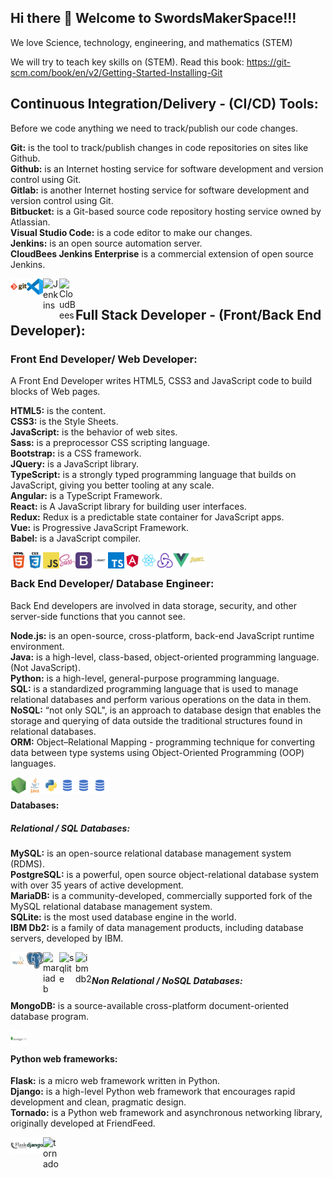## Hi there 👋 Welcome to SwordsMakerSpace!!!

We love Science, technology, engineering, and mathematics (STEM)

We will try to teach key skills on (STEM). Read this book: https://git-scm.com/book/en/v2/Getting-Started-Installing-Git

## Continuous Integration/Delivery - (CI/CD) Tools:

Before we code anything we need to track/publish our code changes. 

**Git:** is the tool to track/publish changes in code repositories on sites like Github.
<br />
**Github:** is an Internet hosting service for software development and version control using Git.
<br />
**Gitlab:** is another Internet hosting service for software development and version control using Git.
<br />
**Bitbucket:** is a Git-based source code repository hosting service owned by Atlassian. 
<br />
**Visual Studio Code:** is a code editor to make our changes.
<br />
**Jenkins:** is an open source automation server.
<br />
**CloudBees Jenkins Enterprise** is a commercial extension of open source Jenkins.

[<img align="left" alt="Git" width="26px" src="https://raw.githubusercontent.com/github/explore/80688e429a7d4ef2fca1e82350fe8e3517d3494d/topics/git/git.png" />](https://github.com/git/git)
[<img align="left" alt="Visual Studio Code" width="26px" src="https://raw.githubusercontent.com/github/explore/80688e429a7d4ef2fca1e82350fe8e3517d3494d/topics/visual-studio-code/visual-studio-code.png" />](https://code.visualstudio.com/)
[<img align="left" alt="Jenkins" width="26px" src="https://upload.wikimedia.org/wikipedia/commons/thumb/e/e9/Jenkins_logo.svg/1200px-Jenkins_logo.svg.png" />](https://www.jenkins.io/)
[<img align="left" alt="CloudBees" width="26px" src="https://avatars.githubusercontent.com/u/18043353?s=200&v=4" />](https://www.cloudbees.com/)

<br />

## Full Stack Developer - (Front/Back End Developer):

### Front End Developer/ Web Developer:

A Front End Developer writes HTML5, CSS3 and JavaScript code to build blocks of Web pages.

**HTML5:** is the content.
<br />
**CSS3:** is the Style Sheets.
<br />
**JavaScript:** is the behavior of web sites.
<br />
**Sass:** is a preprocessor CSS scripting language.
<br />
**Bootstrap:** is a CSS framework. 
<br />
**JQuery:** is a JavaScript library.
<br />
**TypeScript:** is a strongly typed programming language that builds on JavaScript, giving you better tooling at any scale.
<br />
**Angular:** is a TypeScript Framework.
<br />
**React:** is A JavaScript library for building user interfaces.
<br />
**Redux:** Redux is a predictable state container for JavaScript apps.
<br />
**Vue:** is Progressive JavaScript Framework.
<br />
**Babel:** is a JavaScript compiler.


[<img align="left" alt="HTML5" width="26px" src="https://raw.githubusercontent.com/github/explore/80688e429a7d4ef2fca1e82350fe8e3517d3494d/topics/html/html.png" />][html5]
[<img align="left" alt="CSS3" width="26px" src="https://raw.githubusercontent.com/github/explore/80688e429a7d4ef2fca1e82350fe8e3517d3494d/topics/css/css.png" />][css3]
[<img align="left" alt="JavaScript" width="26px" src="https://raw.githubusercontent.com/github/explore/80688e429a7d4ef2fca1e82350fe8e3517d3494d/topics/javascript/javascript.png" />][js]
[<img align="left" alt="Sass" width="26px" src="https://raw.githubusercontent.com/github/explore/80688e429a7d4ef2fca1e82350fe8e3517d3494d/topics/sass/sass.png" />][sass]
[<img align="left" alt="bootstrap" width="26px" src="https://raw.githubusercontent.com/github/explore/80688e429a7d4ef2fca1e82350fe8e3517d3494d/topics/bootstrap/bootstrap.png">][bootstrap]

[<img align="left" alt="jquery" width="26px" src="https://raw.githubusercontent.com/github/explore/80688e429a7d4ef2fca1e82350fe8e3517d3494d/topics/jquery/jquery.png" >][jquery]
[<img align="left" alt="typescript" width="26px" src="https://raw.githubusercontent.com/github/explore/80688e429a7d4ef2fca1e82350fe8e3517d3494d/topics/typescript/typescript.png">][typescript]
[<img align="left" alt="angular" width="26px" src="https://raw.githubusercontent.com/github/explore/80688e429a7d4ef2fca1e82350fe8e3517d3494d/topics/angular/angular.png">][angular]
[<img align="left" alt="react" width="26px" src="https://raw.githubusercontent.com/github/explore/80688e429a7d4ef2fca1e82350fe8e3517d3494d/topics/react/react.png">][react]
[<img align="left" alt="redux" width="26px" src="https://raw.githubusercontent.com/github/explore/80688e429a7d4ef2fca1e82350fe8e3517d3494d/topics/redux/redux.png">][redux]
[<img align="left" alt="vue" width="26px" src="https://raw.githubusercontent.com/github/explore/80688e429a7d4ef2fca1e82350fe8e3517d3494d/topics/vue/vue.png">][vue]
[<img align="left" alt="babel" width="26px" src="https://raw.githubusercontent.com/github/explore/cb39e2385dfcec8a661d01bfacff6b1e33bbaa9d/topics/babel/babel.png">][babel]


<br />

### Back End Developer/ Database Engineer:

Back End developers are involved in data storage, security, and other server-side functions that you cannot see.

**Node.js:** is an open-source, cross-platform, back-end JavaScript runtime environment.
<br />
**Java:** is a high-level, class-based, object-oriented programming language. (Not JavaScript).
<br />
**Python:** is a high-level, general-purpose programming language.
<br />
**SQL:** is a standardized programming language that is used to manage relational databases and perform various operations on the data in them.
<br />
**NoSQL:** “not only SQL", is an approach to database design that enables the storage and querying of data outside the traditional structures found in relational databases.
<br />
**ORM:** Object–Relational Mapping - programming technique for converting data between type systems using Object-Oriented Programming (OOP) languages.
<br />

[<img align="left" alt="Node.js" width="26px" src="https://raw.githubusercontent.com/github/explore/80688e429a7d4ef2fca1e82350fe8e3517d3494d/topics/nodejs/nodejs.png" />][Node.js]
[<img align="left" alt="java" width="26px" src="https://raw.githubusercontent.com/github/explore/5b3600551e122a3277c2c5368af2ad5725ffa9a1/topics/java/java.png" />][java]
[<img align="left" alt="python" width="26px" src="https://raw.githubusercontent.com/github/explore/80688e429a7d4ef2fca1e82350fe8e3517d3494d/topics/python/python.png" />][python]
[<img align="left" alt="sql" width="26px" src="https://raw.githubusercontent.com/github/explore/80688e429a7d4ef2fca1e82350fe8e3517d3494d/topics/sql/sql.png" />][sql]
[<img align="left" alt="nosql" width="26px" src="https://raw.githubusercontent.com/github/explore/80688e429a7d4ef2fca1e82350fe8e3517d3494d/topics/sql/sql.png" />][nosql]
[<img align="left" alt="orm" width="26px" src="https://raw.githubusercontent.com/github/explore/80688e429a7d4ef2fca1e82350fe8e3517d3494d/topics/sql/sql.png" />][orm]

<br />

#### Databases:

##### Relational / SQL Databases:

**MySQL:** is an open-source relational database management system (RDMS).
<br />
**PostgreSQL:** is a powerful, open source object-relational database system with over 35 years of active development.
<br />
**MariaDB:** is a community-developed, commercially supported fork of the MySQL relational database management system.
<br />
**SQLite:** is the most used database engine in the world.
<br />
**IBM Db2:** is a family of data management products, including database servers, developed by IBM. 
<br />

[<img align="left" alt="mysql" width="26px" src="https://raw.githubusercontent.com/github/explore/80688e429a7d4ef2fca1e82350fe8e3517d3494d/topics/mysql/mysql.png"/>][mysql]
[<img align="left" alt="postgresql" width="26px" src="https://raw.githubusercontent.com/github/explore/80688e429a7d4ef2fca1e82350fe8e3517d3494d/topics/postgresql/postgresql.png"/>][postgresql]
[<img align="left" alt="mariadb" width="26px" src="https://mariadb.com/wp-content/uploads/2019/11/mariadb-logo-vertical_blue.svg"/>][mariadb]
[<img align="left" alt="sqlite" width="26px" src="https://upload.wikimedia.org/wikipedia/commons/thumb/3/38/SQLite370.svg/220px-SQLite370.svg.png"/>][sqlite]
[<img align="left" alt="ibmdb2" width="26px" src="https://d22e4d61ky6061.cloudfront.net/sites/default/files/IBM%20DB2_1.png"/>][ibmdb2]

<br />

##### Non Relational / NoSQL Databases:

**MongoDB:** is a source-available cross-platform document-oriented database program. 


[<img align="left" alt="mongodb" width="26px" src="https://raw.githubusercontent.com/github/explore/80688e429a7d4ef2fca1e82350fe8e3517d3494d/topics/mongodb/mongodb.png"/>][mongodb]

<br />

#### Python web frameworks:

**Flask:** is a micro web framework written in Python.
<br />
**Django:** is a high-level Python web framework that encourages rapid development and clean, pragmatic design. 
<br />
**Tornado:** is a Python web framework and asynchronous networking library, originally developed at FriendFeed.
<br />

[<img align="left" alt="flask" width="26px" src="https://raw.githubusercontent.com/github/explore/80688e429a7d4ef2fca1e82350fe8e3517d3494d/topics/flask/flask.png" />][flask]
[<img align="left" alt="django" width="26px" src="https://raw.githubusercontent.com/github/explore/7456fdff59816d37ef383a6c8f32a26ff7332db2/topics/django/django.png" />][django]
[<img align="left" alt="tornado" width="26px" src="https://avatars.githubusercontent.com/u/7468980?s=200&v=4" />][tornado]

<br />

<br />

<!-- Languages -->

[html5]: https://github.com/swordsmakerspace/HTML
[css3]: https://github.com/swordsmakerspace/CSS
[js]: https://github.com/swordsmakerspace/javascript
[python]: https://github.com/paulmcquad/Python
[scala]: https://github.com/paulmcquad/Scala
[c]: https://github.com/paulmcquad/C
[cpp]: https://github.com/paulmcquad/CPP
[cobol]: https://github.com/paulmcquad/Cobol
[fortran]: https://github.com/paulmcquad/Fortran
[java]: https://github.com/paulmcquad/Java
[sass]: https://github.com/swordsmakerspace/SASS
[jquery]: https://github.com/swordsmakerspace/JQuery
[perl]: https://github.com/paulmcquad/Perl
[go]: https://golang.org/
[r]: https://www.r-project.org/
[bootstrap]: https://getbootstrap.com/

<!-- TypeScript/JavaScript Frameworks -->

[typescript]: https://www.typescriptlang.org/
[angular]: https://angular.io/
[react]: https://reactjs.org/
[redux]: https://redux.js.org/
[vue]: https://vuejs.org/
[babel]: https://babeljs.io/

<!-- Backend Tools -->
[Node.js]: https://nodejs.org/en/
[java]: https://www.java.com/en/
[python]: https://www.python.org/
[sql]: https://en.wikipedia.org/wiki/SQL
[nosql]: https://en.wikipedia.org/wiki/NoSQL
[orm]: https://en.wikipedia.org/wiki/Object-relational_mapping


<!-- Databases -->

<!-- Relational / SQL Databases -->
[mysql]: https://www.mysql.com/
[postgresql]: https://www.postgresql.org/
[mariadb]: https://mariadb.org/
[sqlite]: https://sqlite.org/index.html
[ibmdb2]: https://www.ibm.com/ie-en/products/db2

<!-- Non Relational / NoSQL Databases -->
[mongodb]: https://www.mongodb.com/


<!-- Python Web Frameworks -->
[flask]: https://flask.palletsprojects.com/en/2.2.x/
[django]: https://www.djangoproject.com/
[tornado]: https://www.tornadoweb.org/en/stable/

<!--

**Here are some ideas to get you started:**

🙋‍♀️ A short introduction - what is your organization all about?
🌈 Contribution guidelines - how can the community get involved?
👩‍💻 Useful resources - where can the community find your docs? Is there anything else the community should know?
🍿 Fun facts - what does your team eat for breakfast?
🧙 Remember, you can do mighty things with the power of [Markdown](https://docs.github.com/github/writing-on-github/getting-started-with-writing-and-formatting-on-github/basic-writing-and-formatting-syntax)
-->
